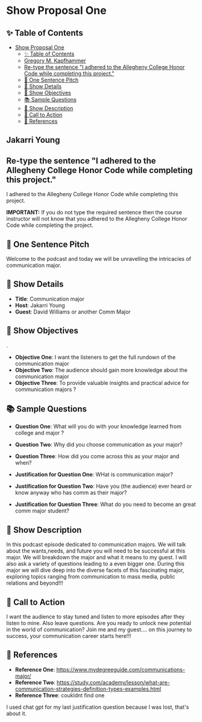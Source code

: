 # Show Proposal One

## ✨ Table of Contents

<!---toc start-->

* [Show Proposal One](#show-proposal-one)
  * [✨ Table of Contents](#-table-of-contents)
  * [Gregory M. Kapfhammer](#gregory-m-kapfhammer)
  * [Re-type the sentence "I adhered to the Allegheny College Honor Code while completing this project."](#re-type-the-sentence-i-adhered-to-the-allegheny-college-honor-code-while-completing-this-project)
  * [🏁 One Sentence Pitch](#-one-sentence-pitch)
  * [🔬 Show Details](#-show-details)
  * [📝 Show Objectives](#-show-objectives)
  * [📚 Sample Questions](#-sample-questions)
  * [🎉 Show Description](#-show-description)
  * [📢 Call to Action](#-call-to-action)
  * [🦜 References](#-references)

<!---toc end-->

## Jakarri Young

## Re-type the sentence "I adhered to the Allegheny College Honor Code while completing this project."

I adhered to the Allegheny College Honor Code while completing this project.

**IMPORTANT:** If you do not type the required sentence then the course
instructor will not know that you adhered to the Allegheny College Honor Code
while completing the project.

## 🏁 One Sentence Pitch

Welcome to the podcast and today we will be unravelling the intricacies of communication major.

## 🔬 Show Details

- **Title**: Communication major
- **Host**: Jakarri Young
- **Guest**: David Williams or another Comm Major

## 📝 Show Objectives
.

- **Objective One**: I want the listeners to get the full rundown of the communication major 
- **Objective Two**: The audience should gain more knowledge about the communication major 
- **Objective Three**: To provide valuable insights and practical advice for communication majors ?

## 📚 Sample Questions

- **Question One**: What will you do with your knowledge learned from college and major ?
- **Question Two**: Why did you choose communication as your major? 
- **Question Three**: How did you come across this as your major and when?

- **Justification for Question One**: WHat is communication major?
- **Justification for Question Two**: Have you (the audience) ever heard or know anyway who has comm as their major?
- **Justification for Question Three**: What do you need to become an great comm major student?

## 🎉 Show Description

 In this podcast episode dedicated to communication majors. We will talk about the wants,needs, and future you will need to be successful at this major. We will breakdown the major and what it means to my guest. I will also ask a variety of questions leading to a even bigger one. During this major we will dive deep into the diverse facets of this fascinating major, exploring topics ranging from communication to mass media, public relations and beyond!!!

## 📢 Call to Action

I want the audience to stay tuned and listen to more episodes after they listen to mine. Also leave questions.
 Are you ready to unlock new potential in the world of communication?  Join me and my guest.... on this journey to success, your communication career starts here!!!
## 🦜 References

- **Reference One**: https://www.mydegreeguide.com/communications-major/
- **Reference Two**: https://study.com/academy/lesson/what-are-communication-strategies-definition-types-examples.html
- **Reference Three**: coukldnt find one 

I used chat gpt for my last justification question because I was lost, that's about it. 